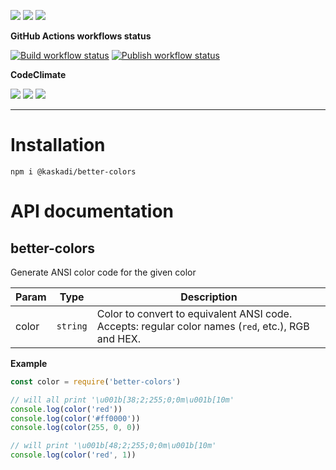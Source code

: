 ![](https://img.shields.io/github/package-json/v/kaskadi/better-colors)
![](https://img.shields.io/badge/code--style-standard-blue)
![](https://img.shields.io/github/license/kaskadi/better-colors?color=blue)

**GitHub Actions workflows status**

[![Build workflow status](https://img.shields.io/github/workflow/status/kaskadi/better-colors/build?label=build&logo=mocha)](https://github.com/kaskadi/better-colors/actions?query=workflow%3Abuild)
[![Publish workflow status](https://img.shields.io/github/workflow/status/kaskadi/better-colors/publish?label=publish&logo=npm)](https://github.com/kaskadi/better-colors/actions?query=workflow%3Apublish)

**CodeClimate**

[![](https://img.shields.io/codeclimate/maintainability/kaskadi/better-colors?label=maintainability&logo=Code%20Climate)](https://codeclimate.com/github/kaskadi/better-colors)
[![](https://img.shields.io/codeclimate/tech-debt/kaskadi/better-colors?label=technical%20debt&logo=Code%20Climate)](https://codeclimate.com/github/kaskadi/better-colors)
[![](https://img.shields.io/codeclimate/coverage/kaskadi/better-colors?label=test%20coverage&logo=Code%20Climate)](https://codeclimate.com/github/kaskadi/better-colors)

****

# Installation

```
npm i @kaskadi/better-colors
```

# API documentation

## better-colors

Generate ANSI color code for the given color


| Param | Type | Description |
| --- | --- | --- |
| color | `string` | Color to convert to equivalent ANSI code. Accepts: regular color names (`red`, etc.), RGB and HEX. |

**Example**  
```js
const color = require('better-colors')

// will all print '\u001b[38;2;255;0;0m\u001b[10m'
console.log(color('red'))
console.log(color('#ff0000'))
console.log(color(255, 0, 0))

// will print '\u001b[48;2;255;0;0m\u001b[10m'
console.log(color('red', 1))
```
<!-- LINKS -->